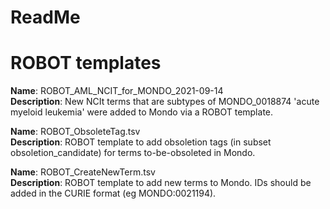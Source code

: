 # ReadMe

# ROBOT templates

**Name**: ROBOT_AML_NCIT_for_MONDO_2021-09-14  
**Description**: New NCIt terms that are subtypes of MONDO_0018874 'acute myeloid leukemia' were added to Mondo via a ROBOT template.

**Name**: ROBOT_ObsoleteTag.tsv  
**Description**: ROBOT template to add obsoletion tags (in subset obsoletion_candidate) for terms to-be-obsoleted in Mondo.

**Name**: ROBOT_CreateNewTerm.tsv  
**Description**: ROBOT template to add new terms to Mondo. IDs should be added in the CURIE format (eg MONDO:0021194).



